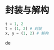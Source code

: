 # 封装与解构
``` python
t = 1, 2
t = (1, 2) # 封装
x, y = (1, 2) # 解构
```

de
<!--stackedit_data:
eyJoaXN0b3J5IjpbLTQxNjQ1NTA3NSwtMjM5MTQ2MjI0XX0=
-->